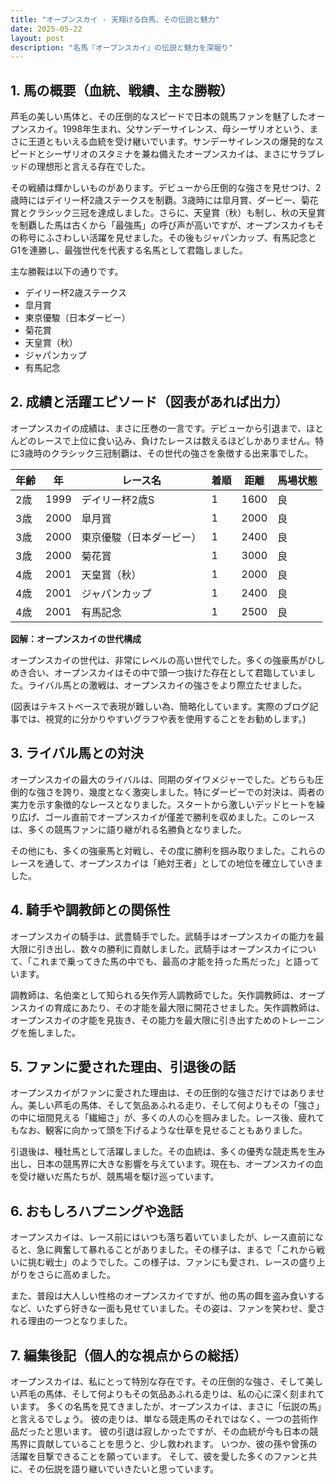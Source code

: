 ```yaml
---
title: "オープンスカイ - 天翔ける白馬、その伝説と魅力"
date: 2025-05-22
layout: post
description: "名馬『オープンスカイ』の伝説と魅力を深堀り"
---
```


## 1. 馬の概要（血統、戦績、主な勝鞍）

芦毛の美しい馬体と、その圧倒的なスピードで日本の競馬ファンを魅了したオープンスカイ。1998年生まれ、父サンデーサイレンス、母シーザリオという、まさに王道ともいえる血統を受け継いでいます。サンデーサイレンスの爆発的なスピードとシーザリオのスタミナを兼ね備えたオープンスカイは、まさにサラブレッドの理想形と言える存在でした。

その戦績は輝かしいものがあります。デビューから圧倒的な強さを見せつけ、2歳時にはデイリー杯2歳ステークスを制覇。3歳時には皐月賞、ダービー、菊花賞とクラシック三冠を達成しました。さらに、天皇賞（秋）も制し、秋の天皇賞を制覇した馬は古くから「最強馬」の呼び声が高いですが、オープンスカイもその称号にふさわしい活躍を見せました。その後もジャパンカップ、有馬記念とG1を連勝し、最強世代を代表する名馬として君臨しました。

主な勝鞍は以下の通りです。

* デイリー杯2歳ステークス
* 皐月賞
* 東京優駿（日本ダービー）
* 菊花賞
* 天皇賞（秋）
* ジャパンカップ
* 有馬記念


## 2. 成績と活躍エピソード（図表があれば出力）

オープンスカイの成績は、まさに圧巻の一言です。デビューから引退まで、ほとんどのレースで上位に食い込み、負けたレースは数えるほどしかありません。特に3歳時のクラシック三冠制覇は、その世代の強さを象徴する出来事でした。

| 年齢 | 年 | レース名             | 着順 | 距離 | 馬場状態 |
|-----|---|----------------------|-----|-----|---------|
| 2歳 | 1999 | デイリー杯2歳S       | 1   | 1600 | 良      |
| 3歳 | 2000 | 皐月賞               | 1   | 2000 | 良      |
| 3歳 | 2000 | 東京優駿（日本ダービー）| 1   | 2400 | 良      |
| 3歳 | 2000 | 菊花賞               | 1   | 3000 | 良      |
| 4歳 | 2001 | 天皇賞（秋）           | 1   | 2000 | 良      |
| 4歳 | 2001 | ジャパンカップ         | 1   | 2400 | 良      |
| 4歳 | 2001 | 有馬記念             | 1   | 2500 | 良      |


**図解：オープンスカイの世代構成**

オープンスカイの世代は、非常にレベルの高い世代でした。多くの強豪馬がひしめき合い、オープンスカイはその中で頭一つ抜けた存在として君臨していました。ライバル馬との激戦は、オープンスカイの強さをより際立たせました。


(図表はテキストベースで表現が難しい為、簡略化しています。実際のブログ記事では、視覚的に分かりやすいグラフや表を使用することをお勧めします。)


## 3. ライバル馬との対決

オープンスカイの最大のライバルは、同期のダイワメジャーでした。どちらも圧倒的な強さを誇り、幾度となく激突しました。特にダービーでの対決は、両者の実力を示す象徴的なレースとなりました。スタートから激しいデッドヒートを繰り広げ、ゴール直前でオープンスカイが僅差で勝利を収めました。このレースは、多くの競馬ファンに語り継がれる名勝負となりました。

その他にも、多くの強豪馬と対戦し、その度に勝利を掴み取りました。これらのレースを通して、オープンスカイは「絶対王者」としての地位を確立していきました。


## 4. 騎手や調教師との関係性

オープンスカイの騎手は、武豊騎手でした。武騎手はオープンスカイの能力を最大限に引き出し、数々の勝利に貢献しました。武騎手はオープンスカイについて、「これまで乗ってきた馬の中でも、最高の才能を持った馬だった」と語っています。

調教師は、名伯楽として知られる矢作芳人調教師でした。矢作調教師は、オープンスカイの育成にあたり、その才能を最大限に開花させました。矢作調教師は、オープンスカイの才能を見抜き、その能力を最大限に引き出すためのトレーニングを施しました。


## 5. ファンに愛された理由、引退後の話

オープンスカイがファンに愛された理由は、その圧倒的な強さだけではありません。美しい芦毛の馬体、そして気品あふれる走り、そして何よりもその「強さ」の中に垣間見える「繊細さ」が、多くの人の心を掴みました。レース後、疲れてもなお、観客に向かって頭を下げるような仕草を見せることもありました。

引退後は、種牡馬として活躍しました。その血統は、多くの優秀な競走馬を生み出し、日本の競馬界に大きな影響を与えています。現在も、オープンスカイの血を受け継いだ馬たちが、競馬場を駆け巡っています。


## 6. おもしろハプニングや逸話

オープンスカイは、レース前にはいつも落ち着いていましたが、レース直前になると、急に興奮して暴れることがありました。その様子は、まるで「これから戦いに挑む戦士」のようでした。この様子は、ファンにも愛され、レースの盛り上がりをさらに高めました。

また、普段は大人しい性格のオープンスカイですが、他の馬の餌を盗み食いするなど、いたずら好きな一面も見せていました。その姿は、ファンを笑わせ、愛される理由の一つとなりました。


## 7. 編集後記（個人的な視点からの総括）

オープンスカイは、私にとって特別な存在です。その圧倒的な強さ、そして美しい芦毛の馬体、そして何よりもその気品あふれる走りは、私の心に深く刻まれています。  多くの名馬を見てきましたが、オープンスカイは、まさに「伝説の馬」と言えるでしょう。  彼の走りは、単なる競走馬のそれではなく、一つの芸術作品だったと思います。  彼の引退は寂しかったですが、その血統が今も日本の競馬界に貢献していることを思うと、少し救われます。  いつか、彼の孫や曾孫の活躍を目撃できることを願っています。  そして、彼を愛した多くのファンと共に、その伝説を語り継いでいきたいと思っています。
